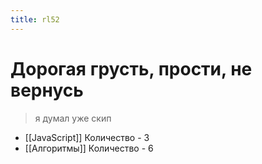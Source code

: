 ```yaml
---
title: rl52
---
```


# Дорогая грусть, прости, не вернусь

> я думал уже скип

- [[JavaScript]]	Количество - 3
- [[Алгоритмы]]	Количество - 6
